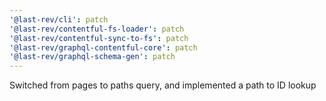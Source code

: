 ```yaml
---
'@last-rev/cli': patch
'@last-rev/contentful-fs-loader': patch
'@last-rev/contentful-sync-to-fs': patch
'@last-rev/graphql-contentful-core': patch
'@last-rev/graphql-schema-gen': patch
---
```


Switched from pages to paths query, and implemented a path to ID lookup

